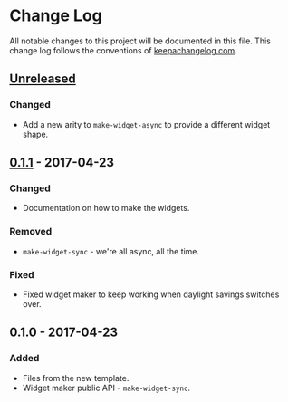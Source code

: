 # Change Log
All notable changes to this project will be documented in this file. This change log follows the conventions of [keepachangelog.com](http://keepachangelog.com/).

## [Unreleased]
### Changed
- Add a new arity to `make-widget-async` to provide a different widget shape.

## [0.1.1] - 2017-04-23
### Changed
- Documentation on how to make the widgets.

### Removed
- `make-widget-sync` - we're all async, all the time.

### Fixed
- Fixed widget maker to keep working when daylight savings switches over.

## 0.1.0 - 2017-04-23
### Added
- Files from the new template.
- Widget maker public API - `make-widget-sync`.

[Unreleased]: https://github.com/your-name/basic-cypher/compare/0.1.1...HEAD
[0.1.1]: https://github.com/your-name/basic-cypher/compare/0.1.0...0.1.1
